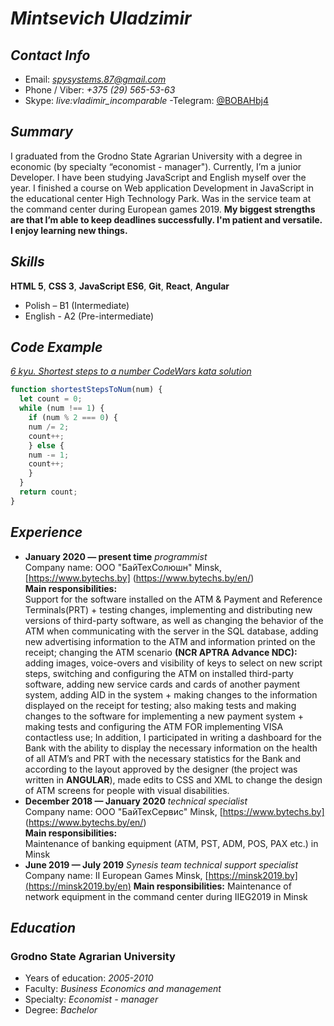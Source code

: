 # *Mintsevich Uladzimir*

## *Contact Info*

- Email: *spysystems.87@gmail.com*
- Phone / Viber: *+375 (29) 565-53-63*
- Skype: *live:vladimir_incomparable*
-Telegram: [@BOBAHbj4](https://t.me/BOBAHbj4)

## *Summary*

I graduated from the Grodno State Agrarian University with a degree in economic (by specialty “economist - manager"). Currently, I’m a junior Developer. I have been studying JavaScript and English myself
over the year. I finished a course on Web application Development in JavaScript in the educational center High Technology Park. Was in the service team at the command center during European games 2019.
**My biggest strengths are that I’m able to keep deadlines successfully. I'm patient and versatile. I enjoy learning new things.**

## *Skills*

**HTML 5**, **CSS 3**, **JavaScript ES6**, **Git**, **React**, **Angular**
- Polish – B1 (Intermediate)
- English - A2 (Pre-intermediate)

## *Code Example*

[*6 kyu. Shortest steps to a number CodeWars kata solution*](https://www.codewars.com/kata/5cd4aec6abc7260028dcd942)

```javascript
function shortestStepsToNum(num) {
  let count = 0;
  while (num !== 1) {
    if (num % 2 === 0) {
    num /= 2;
    count++;
    } else {
    num -= 1;
    count++;
    }
  }
  return count;
}
```
## *Experience*

- **January 2020 — present time** *programmist*  
Company name: ООО "БайТехСолюшн" Minsk, [https://www.bytechs.by] (https://www.bytechs.by/en/)  
**Main responsibilities:**  
Support for the software installed on the ATM & Payment and Reference Terminals(PRT) + testing changes, implementing and distributing new versions of third-party software, as well as changing the behavior of the ATM when communicating with the server in the SQL database, adding new advertising information to
the ATM and information printed on the receipt; changing the ATM scenario **(NCR APTRA Advance NDC):**
adding images, voice-overs and visibility of keys to select on new script steps, switching and configuring
the ATM on installed third-party software, adding new service cards and cards of another payment system,
adding AID in the system + making changes to the information displayed on the receipt for testing; also
making tests and making changes to the software for implementing a new payment system + making tests and
configuring the ATM FOR implementing VISA contactless use; In addition, I participated in writing
a dashboard for the Bank with the ability to display the necessary information on the health of all ATM’s
and PRT with the necessary statistics for the Bank and according to the layout approved by the designer
(the project was written in **ANGULAR**), made edits to CSS and XML to change the design of ATM screens for
people with visual disabilities.
- **December 2018 — January 2020** *technical specialist*  
Company name: ООО "БайТехСервис" Minsk, [https://www.bytechs.by] (https://www.bytechs.by/en/)  
**Main responsibilities:**  
Maintenance of banking equipment (ATM, PST, ADM, POS, PAX etc.) in Minsk
- **June 2019 — July 2019** *Synesis team technical support specialist*  
Company name: II European Games Minsk, [https://minsk2019.by](https://minsk2019.by/en)
**Main responsibilities:** Maintenance of network equipment in the command center during IIEG2019 in Minsk

## *Education*

### Grodno State Agrarian University

- Years of education: *2005-2010*
- Faculty: *Business Economics and management*
- Specialty: *Economist - manager*
- Degree: *Bachelor*
